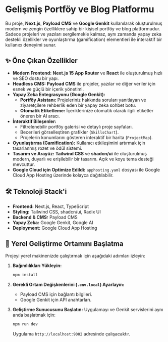 # Gelişmiş Portföy ve Blog Platformu

Bu proje, **Next.js**, **Payload CMS** ve **Google Genkit** kullanılarak oluşturulmuş modern ve zengin özelliklere sahip bir kişisel portföy ve blog platformudur. Sadece projeleri ve yazıları sergilemekle kalmaz, aynı zamanda yapay zeka destekli özellikler ve oyunlaştırma (gamification) elementleri ile interaktif bir kullanıcı deneyimi sunar.

## ✨ Öne Çıkan Özellikler

- **Modern Frontend:** **Next.js 15 App Router** ve **React** ile oluşturulmuş hızlı ve SEO dostu bir yapı.
- **Headless CMS:** **Payload CMS** ile projeler, yazılar ve diğer veriler için esnek ve güçlü bir içerik yönetimi.
- **Yapay Zeka Entegrasyonu (Google Genkit):**
    - **Portföy Asistanı:** Projeleriniz hakkında soruları yanıtlayan ve ziyaretçilere rehberlik eden bir yapay zeka sohbet botu.
    - **Otomatik Etiketleme:** İçeriklerinize otomatik olarak ilgili etiketler öneren bir AI aracı.
- **İnteraktif Bileşenler:**
    - Filtrelenebilir portföy galerisi ve detaylı proje sayfaları.
    - Becerileri görselleştiren grafikler (`SkillsChart`).
    - Projelerin konumlarını gösteren interaktif bir harita (`ProjectMap`).
- **Oyunlaştırma (Gamification):** Kullanıcı etkileşimini artırmak için tasarlanmış rozet ve ödül sistemi.
- **Tasarım ve Arayüz:** **Tailwind CSS** ve **shadcn/ui** ile oluşturulmuş modern, duyarlı ve erişilebilir bir tasarım. Açık ve koyu tema desteği mevcuttur.
- **Google Cloud için Optimize Edildi:** `apphosting.yaml` dosyası ile Google Cloud App Hosting üzerinde kolayca dağıtılabilir.

## 🛠️ Teknoloji Stack'i

- **Frontend:** Next.js, React, TypeScript
- **Styling:** Tailwind CSS, shadcn/ui, Radix UI
- **Backend & CMS:** Payload CMS
- **Yapay Zeka:** Google Genkit, Google AI
- **Deployment:** Google Cloud App Hosting

## 🚀 Yerel Geliştirme Ortamını Başlatma

Projeyi yerel makinenizde çalıştırmak için aşağıdaki adımları izleyin:

1.  **Bağımlılıkları Yükleyin:**
    ```bash
    npm install
    ```

2.  **Gerekli Ortam Değişkenlerini (`.env.local`) Ayarlayın:**
    *   Payload CMS için bağlantı bilgileri.
    *   Google Genkit için API anahtarları.

3.  **Geliştirme Sunucusunu Başlatın:**
    Uygulamayı ve Genkit servislerini aynı anda başlatmak için:
    ```bash
    npm run dev
    ```
    Uygulama `http://localhost:9002` adresinde çalışacaktır.
